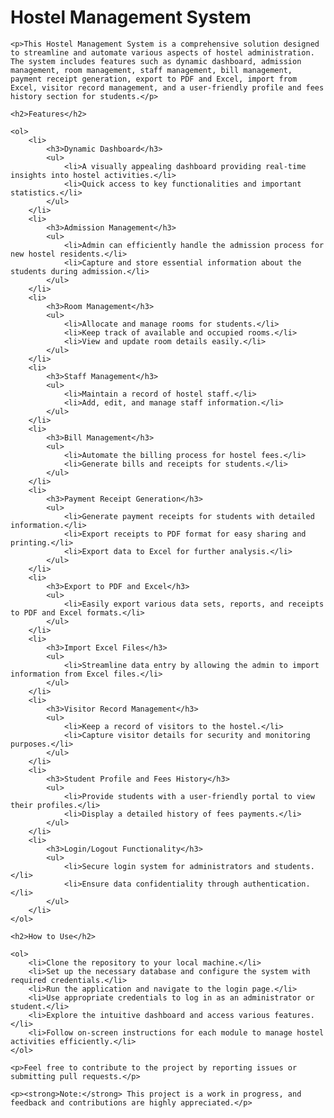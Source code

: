 <h1>Hostel Management System</h1>

    <p>This Hostel Management System is a comprehensive solution designed to streamline and automate various aspects of hostel administration. The system includes features such as dynamic dashboard, admission management, room management, staff management, bill management, payment receipt generation, export to PDF and Excel, import from Excel, visitor record management, and a user-friendly profile and fees history section for students.</p>

    <h2>Features</h2>

    <ol>
        <li>
            <h3>Dynamic Dashboard</h3>
            <ul>
                <li>A visually appealing dashboard providing real-time insights into hostel activities.</li>
                <li>Quick access to key functionalities and important statistics.</li>
            </ul>
        </li>
        <li>
            <h3>Admission Management</h3>
            <ul>
                <li>Admin can efficiently handle the admission process for new hostel residents.</li>
                <li>Capture and store essential information about the students during admission.</li>
            </ul>
        </li>
        <li>
            <h3>Room Management</h3>
            <ul>
                <li>Allocate and manage rooms for students.</li>
                <li>Keep track of available and occupied rooms.</li>
                <li>View and update room details easily.</li>
            </ul>
        </li>
        <li>
            <h3>Staff Management</h3>
            <ul>
                <li>Maintain a record of hostel staff.</li>
                <li>Add, edit, and manage staff information.</li>
            </ul>
        </li>
        <li>
            <h3>Bill Management</h3>
            <ul>
                <li>Automate the billing process for hostel fees.</li>
                <li>Generate bills and receipts for students.</li>
            </ul>
        </li>
        <li>
            <h3>Payment Receipt Generation</h3>
            <ul>
                <li>Generate payment receipts for students with detailed information.</li>
                <li>Export receipts to PDF format for easy sharing and printing.</li>
                <li>Export data to Excel for further analysis.</li>
            </ul>
        </li>
        <li>
            <h3>Export to PDF and Excel</h3>
            <ul>
                <li>Easily export various data sets, reports, and receipts to PDF and Excel formats.</li>
            </ul>
        </li>
        <li>
            <h3>Import Excel Files</h3>
            <ul>
                <li>Streamline data entry by allowing the admin to import information from Excel files.</li>
            </ul>
        </li>
        <li>
            <h3>Visitor Record Management</h3>
            <ul>
                <li>Keep a record of visitors to the hostel.</li>
                <li>Capture visitor details for security and monitoring purposes.</li>
            </ul>
        </li>
        <li>
            <h3>Student Profile and Fees History</h3>
            <ul>
                <li>Provide students with a user-friendly portal to view their profiles.</li>
                <li>Display a detailed history of fees payments.</li>
            </ul>
        </li>
        <li>
            <h3>Login/Logout Functionality</h3>
            <ul>
                <li>Secure login system for administrators and students.</li>
                <li>Ensure data confidentiality through authentication.</li>
            </ul>
        </li>
    </ol>

    <h2>How to Use</h2>

    <ol>
        <li>Clone the repository to your local machine.</li>
        <li>Set up the necessary database and configure the system with required credentials.</li>
        <li>Run the application and navigate to the login page.</li>
        <li>Use appropriate credentials to log in as an administrator or student.</li>
        <li>Explore the intuitive dashboard and access various features.</li>
        <li>Follow on-screen instructions for each module to manage hostel activities efficiently.</li>
    </ol>

    <p>Feel free to contribute to the project by reporting issues or submitting pull requests.</p>

    <p><strong>Note:</strong> This project is a work in progress, and feedback and contributions are highly appreciated.</p>
